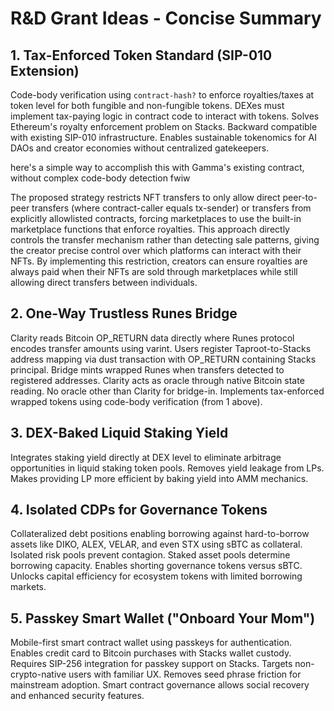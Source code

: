 # R&D Grant Ideas - Concise Summary

## 1. Tax-Enforced Token Standard (SIP-010 Extension)

Code-body verification using `contract-hash?` to enforce royalties/taxes at token level for both fungible and non-fungible tokens. DEXes must implement tax-paying logic in contract code to interact with tokens. Solves Ethereum's royalty enforcement problem on Stacks. Backward compatible with existing SIP-010 infrastructure. Enables sustainable tokenomics for AI DAOs and creator economies without centralized gatekeepers.

here's a simple way to accomplish this with Gamma's existing contract, without complex code-body detection fwiw

The proposed strategy restricts NFT transfers to only allow direct peer-to-peer transfers (where contract-caller equals tx-sender) or transfers from explicitly allowlisted contracts, forcing marketplaces to use the built-in marketplace functions that enforce royalties. This approach directly controls the transfer mechanism rather than detecting sale patterns, giving the creator precise control over which platforms can interact with their NFTs. By implementing this restriction, creators can ensure royalties are always paid when their NFTs are sold through marketplaces while still allowing direct transfers between individuals.

## 2. One-Way Trustless Runes Bridge

Clarity reads Bitcoin OP_RETURN data directly where Runes protocol encodes transfer amounts using varint. Users register Taproot-to-Stacks address mapping via dust transaction with OP_RETURN containing Stacks principal. Bridge mints wrapped Runes when transfers detected to registered addresses. Clarity acts as oracle through native Bitcoin state reading. No oracle other than Clarity for bridge-in. Implements tax-enforced wrapped tokens using code-body verification (from 1 above).

## 3. DEX-Baked Liquid Staking Yield

Integrates staking yield directly at DEX level to eliminate arbitrage opportunities in liquid staking token pools. Removes yield leakage from LPs. Makes providing LP more efficient by baking yield into AMM mechanics.

## 4. Isolated CDPs for Governance Tokens

Collateralized debt positions enabling borrowing against hard-to-borrow assets like DIKO, ALEX, VELAR, and even STX using sBTC as collateral. Isolated risk pools prevent contagion. Staked asset pools determine borrowing capacity. Enables shorting governance tokens versus sBTC. Unlocks capital efficiency for ecosystem tokens with limited borrowing markets.

## 5. Passkey Smart Wallet ("Onboard Your Mom")

Mobile-first smart contract wallet using passkeys for authentication. Enables credit card to Bitcoin purchases with Stacks wallet custody. Requires SIP-256 integration for passkey support on Stacks. Targets non-crypto-native users with familiar UX. Removes seed phrase friction for mainstream adoption. Smart contract governance allows social recovery and enhanced security features.
